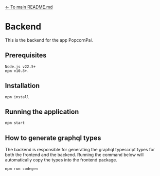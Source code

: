 [<- To main README.md](../README.md)

# Backend

This is the backend for the app PopcornPal.

## Prerequisites

```
Node.js v22.5+
npm v10.8+.
```

## Installation

```
npm install
```

## Running the application

```
npm start
```

## How to generate graphql types

The backend is responsible for generating the graphql typescript types for both the frontend and the backend. Running the command below will automatically copy the types into the frontend package.

```
npm run codegen
```